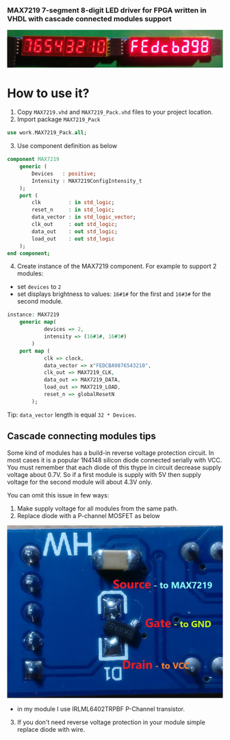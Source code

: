 
### MAX7219 7-segment 8-digit LED driver for FPGA written in VHDL with cascade connected modules support

![MAX7219 7-segment 8-digit LED driver for FPGA, two modules cascade connected](docs/max7219_cascade.jpg
)

# How to use it?
1. Copy `MAX7219.vhd` and `MAX7219_Pack.vhd` files to your project location.
2. Import package `MAX7219_Pack`
```vhdl 
use work.MAX7219_Pack.all;
```
3. Use component definition as below
```vhdl
component MAX7219
    generic (
        Devices   : positive;
        Intensity : MAX7219ConfigIntensity_t
    );
    port (
        clk         : in std_logic;
        reset_n     : in std_logic;
        data_vector : in std_logic_vector;
        clk_out     : out std_logic;
        data_out    : out std_logic;
        load_out    : out std_logic
    );
end component;
```
4. Create instance of the MAX7219 component. 
For example to support 2 modules:
* set `devices` to `2`
* set displays brightness to values: `16#1#` for the first and `16#3#` for the second module.
```vhdl
instance: MAX7219
    generic map(
            devices => 2,
            intensity => (16#1#, 16#3#)
        )
    port map (
            clk => clock,
            data_vector => x"FEDCBA9876543210",
            clk_out => MAX7219_CLK,
            data_out => MAX7219_DATA,
            load_out => MAX7219_LOAD,
            reset_n => globalResetN
        );
```
Tip: `data_vector` length is equal `32 * Devices`.

## Cascade connecting modules tips
Some kind of modules has a build-in reverse voltage protection circuit. In most cases it is a popular 1N4148 silicon diode connected serially with VCC. 
You must remember that each diode of this thype  in circuit decrease supply voltage about 0.7V. 
So if a first module is supply with 5V then supply voltage for the second module will about 4.3V only.

You can omit this issue in few ways:
1. Make supply voltage for all modules from the same path.
2. Replace diode with a P-channel MOSFET as below

![IRLML6402TRPBF transistor as reverse voltage protection](docs/reverse_protection_mosfet.jpg)

* in my module I use IRLML6402TRPBF P-Channel transistor.

3. If you don't need reverse voltage protection in your module simple replace diode with wire.





